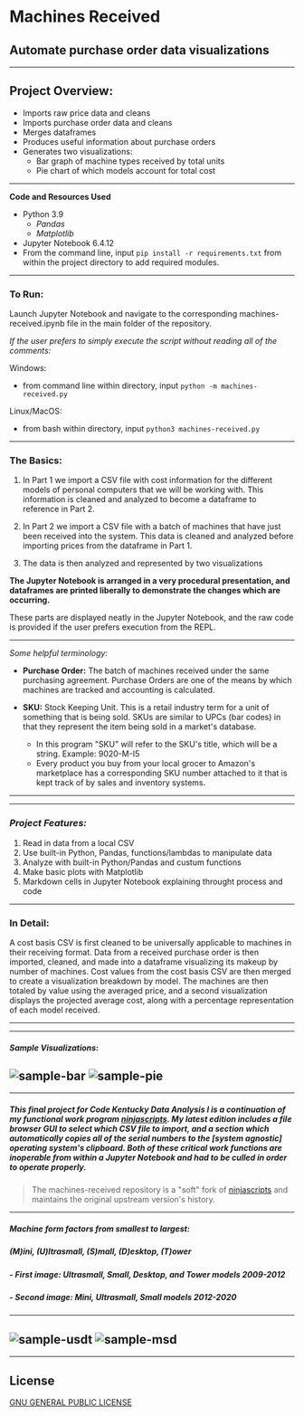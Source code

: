# Machines Received

## Automate purchase order data visualizations
---
## Project Overview:
- Imports raw price data and cleans
- Imports purchase order data and cleans
- Merges dataframes 
- Produces useful information about purchase orders
- Generates two visualizations:
  - Bar graph of machine types received by total units
  - Pie chart of which models account for total cost
---
**Code and Resources Used**
 - Python 3.9
   - _Pandas_
   - _Matplotlib_
 - Jupyter Notebook 6.4.12
 - From the command line, input `pip install -r requirements.txt` from within the project directory to add required modules.
---
### **To Run:**
Launch Jupyter Notebook and navigate to the corresponding machines-received.ipynb file in the main folder of the repository.

*If the user prefers to simply execute the script without reading all of the comments:*

Windows:

- from command line within directory, input `python -m machines-received.py`

Linux/MacOS:

- from bash within directory, input `python3 machines-received.py`

---
### **The Basics:**
1. In Part 1 we import a CSV file with cost information for the different models of personal computers that we will be working with. This information is cleaned and analyzed to become a dataframe to reference in Part 2.

2. In Part 2 we import a CSV file with a batch of machines that have just been received into the system. This data is cleaned and analyzed before importing prices from the dataframe in Part 1.

3. The data is then analyzed and represented by two visualizations

**The Jupyter Notebook is arranged in a very procedural presentation, and dataframes are printed liberally to demonstrate the changes which are occurring.**

These parts are displayed neatly in the Jupyter Notebook, and the raw code is provided if the user prefers execution from the REPL.

---

*Some helpful terminology:*

- **Purchase Order:** The batch of machines received under the same purchasing agreement. Purchase Orders are one of the means by which machines are tracked and accounting is calculated.
- **SKU:** Stock Keeping Unit. This is a retail industry term for a unit of something that is being sold. SKUs are similar to UPCs (bar codes) in that they represent the item being sold in a market's database.

  - In this program "SKU" will refer to the SKU's title, which will be a string. Example: 9020-M-I5
  - Every product you buy from your local grocer to Amazon's marketplace has a corresponding SKU number attached to it that is kept track of by sales and inventory systems.

---
---
### ***Project Features:***
1. Read in data from a local CSV
2. Use built-in Python, Pandas, functions/lambdas to manipulate data
3. Analyze with built-in Python/Pandas and custum functions
4. Make basic plots with Matplotlib
5. Markdown cells in Jupyter Notebook explaining throught process and code
---
### **In Detail:**
 A cost basis CSV is first cleaned to be universally applicable to machines in their receiving format. Data from a received purchase order is then imported, cleaned, and made into a dataframe visualizing its makeup by number of machines. Cost values from the cost basis CSV are then merged to create a visualization breakdown by model. The machines are then totaled by value using the averaged price, and a second visualization displays the projected average cost, along with a percentage representation of each model received.

---
---
#### *Sample Visualizations*:
![sample-bar](./assets/readme-img-source/sample-bar.png)
![sample-pie](./assets/readme-img-source/sample-pie.png)
---
---
##### This final project for Code Kentucky Data Analysis I is a continuation of my functional work program [ninjascripts](https://github.com/keith-flynn/ninjascripts/). My latest edition includes a file browser GUI to select which CSV file to import, and a section which automatically copies all of the serial numbers to the [system agnostic] operating system's clipboard. Both of these critical work functions are inoperable from within a Jupyter Notebook and had to be culled in order to operate properly. 
> The machines-received repository is a "soft" fork of [ninjascripts](https://github.com/keith-flynn/ninjascripts/) and maintains the original upstream version's history.
---
##### **Machine form factors from smallest to largest:**
##### (**M**)ini, (**U**)ltrasmall, (**S**)mall,  (**D**)esktop, (**T**)ower
##### *- First image: Ultrasmall, Small, Desktop, and Tower models 2009-2012*
##### *- Second image: Mini, Ultrasmall, Small models 2012-2020*
---
![sample-usdt](./assets/readme-img-source/sample-form-factors.png)
![sample-msd](./assets/readme-img-source/sample-form-factors2.png)
---
---
## License
[GNU GENERAL PUBLIC LICENSE](LICENSE)